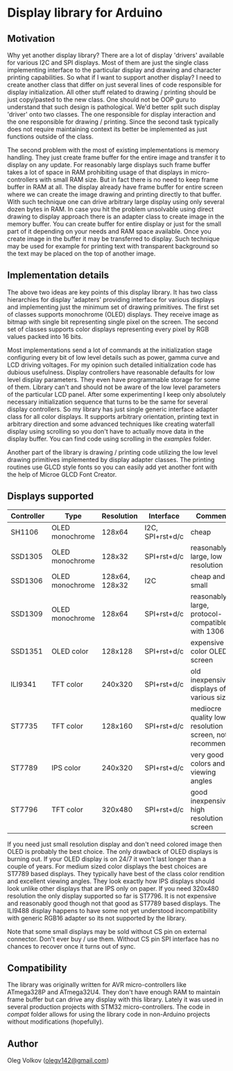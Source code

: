 # Display library for Arduino

## Motivation
Why yet another display library? There are a lot of display 'drivers' available for various I2C and SPI displays. Most of them are just the single class implementing interface to the particular display and drawing and character printing capabilities. So what if I want to support another display? I need to create another class that differ on just several lines of code responsible for display initialization. All other stuff related to drawing / printing should be just copy/pasted to the new class. One should not be OOP guru to understand that such design is pathological. We'd better split such display 'driver' onto two classes. The one responsible for display interaction and the one responsible for drawing / printing. Since the second task typically does not require maintaining context its better be implemented as just functions outside of the class.

The second problem with the most of existing implementations is memory handling. They just create frame buffer for the entire image and transfer it to display on any update. For reasonably large displays such frame buffer takes a lot of space in RAM prohibiting usage of that displays in micro-controllers with small RAM size. But in fact there is no need to keep frame buffer in RAM at all. The display already have frame buffer for entire screen where we can create the image drawing and printing directly to that buffer. With such technique one can drive arbitrary large display using only several dozen bytes in RAM. In case you hit the problem unsolvable using direct drawing to display approach there is an adapter class to create image in the memory buffer. You can create buffer for entire display or just for the small part of it depending on your needs and RAM space available. Once you create image in the buffer it may be transferred to display. Such technique may be used for example for printing text with transparent background so the text may be placed on the top of another image.

## Implementation details
The above two ideas are key points of this display library. It has two class hierarchies for display 'adapters' providing interface for various displays and implementing just the minimum set of drawing primitives. The first set of classes supports monochrome (OLED) displays. They receive image as bitmap with single bit representing single pixel on the screen. The second set of classes supports color displays representing every pixel by RGB values packed into 16 bits.

Most implementations send a lot of commands at the initialization stage configuring every bit of low level details such as power, gamma curve and LCD driving voltages. For my opinion such detailed initialization code has dubious usefulness. Display controllers have reasonable defaults for low level display parameters. They even have programmable storage for some of them. Library can't and should not be aware of the low level parameters of the particular LCD panel. After some experimenting I keep only absolutely necessary initialization sequence that turns to be the same for several display controllers. So my library has just single generic interface adapter class for all color displays. It supports arbitrary orientation, printing text in arbitrary direction and some advanced techniques like creating waterfall display using scrolling so you don't have to actually move data in the display buffer. You can find code using scrolling in the *examples* folder.

Another part of the library is drawing / printing code utilizing the low level drawing primitives implemented by display adapter classes. The printing routines use GLCD style fonts so you can easily add yet another font with the help of Microe GLCD Font Creator.

## Displays supported

| Controller | Type  | Resolution | Interface | Comments |
|--|--|--|--|--|
| SH1106 | OLED monochrome | 128x64 | I2C, SPI+rst+d/c | cheap |
| SSD1305 | OLED monochrome | 128x32 | SPI+rst+d/c | reasonably large, low resolution |
| SSD1306 | OLED monochrome | 128x64, 128x32 | I2C | cheap and small |
| SSD1309 | OLED monochrome | 128x64 | SPI+rst+d/c | reasonably large, protocol-compatible with 1306 |
| SSD1351 | OLED color | 128x128 | SPI+rst+d/c | expensive color OLED screen |
| ILI9341 | TFT color | 240x320 | SPI+rst+d/c | old inexpensive displays of various sizes |
| ST7735  | TFT color | 128x160 | SPI+rst+d/c | mediocre quality low resolution screen, not recommended |
| ST7789  | IPS color | 240x320 | SPI+rst+d/c | very good colors and viewing angles |
| ST7796  | TFT color | 320x480 | SPI+rst+d/c | good inexpensive high resolution screen |

If you need just small resolution display and don't need colored image then OLED is probably the best choice. The only drawback of OLED displays is burning out. If your OLED display is on 24/7 it won't last longer than a couple of years. For medium sized color displays the best choices are ST7789 based displays. They typically have best of the class color rendition and excellent viewing angles. They look exactly how IPS displays should look unlike other displays that are IPS only on paper. If you need 320x480 resolution the only display supported so far is ST7796. It is not expensive and reasonably good though not that good as ST7789 based displays. The ILI9488 display happens to have some not yet understood incompatibility with generic RGB16 adapter so its not supported by the library.

Note that some small displays may be sold without CS pin on external connector. Don't ever buy / use them. Without CS pin SPI interface has no chances to recover once it turns out of sync.

## Compatibility

The library was originally written for AVR micro-controllers like ATmega328P and ATmega32U4. They don't have enough RAM to maintain frame buffer but can drive any display with this library. Lately it was used in several production projects with STM32 micro-controllers. The code in *compat* folder allows for using the library code in non-Arduino projects without modifications (hopefully).

## Author

Oleg Volkov (olegv142@gmail.com)


